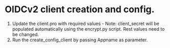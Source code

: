 # OIDCv2 client creation and config.

1. Update the client.pro with required values - Note: client_secret will be populated automatically using the encrypt.py script. Rest values need to be changed.
2. Run the create_config_client by passing Appname as parameter.